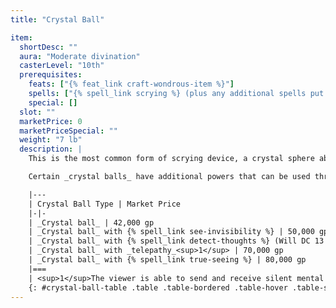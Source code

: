 ```yaml
---
title: "Crystal Ball"

item:
  shortDesc: ""
  aura: "Moderate divination"
  casterLevel: "10th"
  prerequisites:
    feats: ["{% feat_link craft-wondrous-item %}"]
    spells: ["{% spell_link scrying %} (plus any additional spells put into item)"]
    special: []
  slot: ""
  marketPrice: 0
  marketPriceSpecial: ""
  weight: "7 lb"
  description: |
    This is the most common form of scrying device, a crystal sphere about 6 inches in diameter. A character can use the device to see over virtually any distance or into other planes of existence, as with the spell {% spell_link scrying %} (Will DC 16 negates).

    Certain _crystal balls_ have additional powers that can be used through the _crystal ball_ on the target viewed.

    |---
    | Crystal Ball Type | Market Price
    |-|-
    | _Crystal ball_ | 42,000 gp
    | _Crystal ball_ with {% spell_link see-invisibility %} | 50,000 gp
    | _Crystal ball_ with {% spell_link detect-thoughts %} (Will DC 13 negates) | 51,000 gp
    | _Crystal ball_ with _telepathy_<sup>1</sup> | 70,000 gp
    | _Crystal ball_ with {% spell_link true-seeing %} | 80,000 gp
    |===
    | <sup>1</sup>The viewer is able to send and receive silent mental messages with the person appearing in the crystal ball. Once per day the character may attempt to implant a {% spell_link suggestion %} (as the spell, Will DC 14 negates) as well. |<
    {: #crystal-ball-table .table .table-bordered .table-hover .table-striped data-caption="Table: Crystal Ball Types" }
---
```

